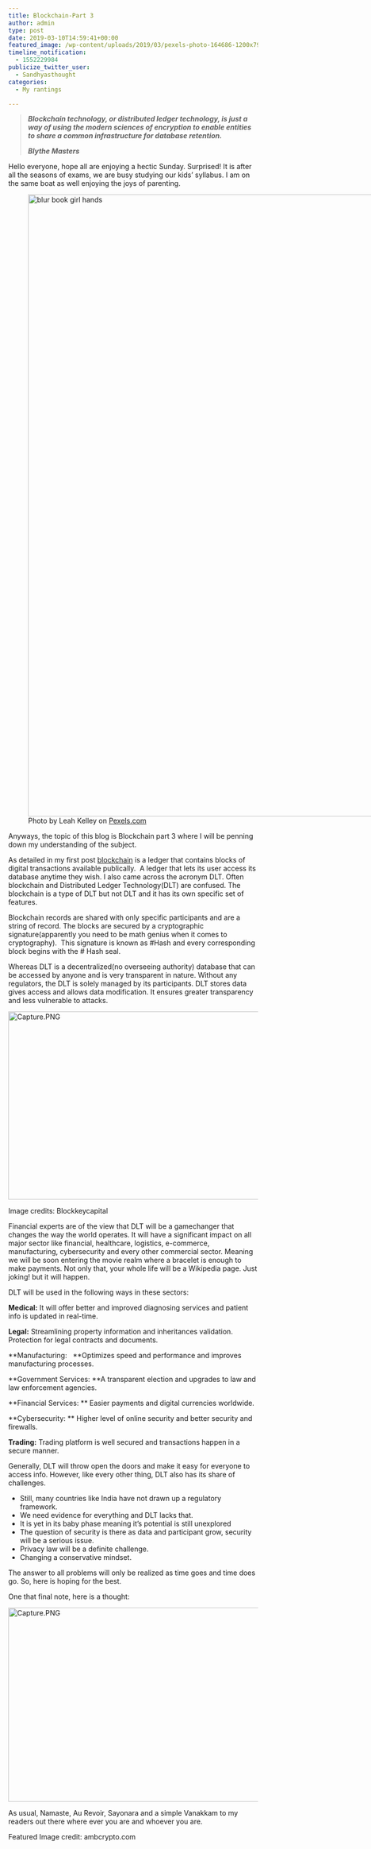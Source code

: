 ```yaml
---
title: Blockchain-Part 3
author: admin
type: post
date: 2019-03-10T14:59:41+00:00
featured_image: /wp-content/uploads/2019/03/pexels-photo-164686-1200x798.jpeg
timeline_notification:
  - 1552229984
publicize_twitter_user:
  - Sandhyasthought
categories:
  - My rantings

---
```

> _**Blockchain technology, or distributed ledger technology, is just a way of using the modern sciences of encryption to enable entities to share a common infrastructure for database retention.**_ 
> 
> _**Blythe Masters**_

Hello everyone, hope all are enjoying a hectic Sunday. Surprised! It is after all the seasons of exams, we are busy studying our kids&#8217; syllabus. I am on the same boat as well enjoying the joys of parenting.

<figure id="attachment_378" aria-describedby="caption-attachment-378" style="width: 1880px" class="wp-caption alignnone"><img class="alignnone size-full wp-image-378" src="/wp-content/uploads/2019/03/pexels-photo-373465.jpeg" alt="blur book girl hands" width="1880" height="1253" srcset="/wp-content/uploads/2019/03/pexels-photo-373465.jpeg 1880w, /wp-content/uploads/2019/03/pexels-photo-373465-300x200.jpeg 300w, /wp-content/uploads/2019/03/pexels-photo-373465-1024x682.jpeg 1024w, /wp-content/uploads/2019/03/pexels-photo-373465-768x512.jpeg 768w, /wp-content/uploads/2019/03/pexels-photo-373465-1536x1024.jpeg 1536w, /wp-content/uploads/2019/03/pexels-photo-373465-1200x800.jpeg 1200w" sizes="(max-width: 1880px) 100vw, 1880px" /><figcaption id="caption-attachment-378" class="wp-caption-text">Photo by Leah Kelley on <a href="https://www.pexels.com/photo/blur-book-girl-hands-373465/" rel="nofollow">Pexels.com</a></figcaption></figure>

Anyways, the topic of this blog is Blockchain part 3 where I will be penning down my understanding of the subject.

As detailed in my first post [blockchain][1] is a ledger that contains blocks of digital transactions available publically.  A ledger that lets its user access its database anytime they wish. I also came across the acronym DLT. Often blockchain and Distributed Ledger Technology(DLT) are confused. The blockchain is a type of DLT but not DLT and it has its own specific set of features.

Blockchain records are shared with only specific participants and are a string of record. The blocks are secured by a cryptographic signature(apparently you need to be math genius when it comes to cryptography).  This signature is known as #Hash and every corresponding block begins with the # Hash seal.

Whereas DLT is a decentralized(no overseeing authority) database that can be accessed by anyone and is very transparent in nature. Without any regulators, the DLT is solely managed by its participants. DLT stores data gives access and allows data modification. It ensures greater transparency and less vulnerable to attacks.

<img class="alignnone size-full wp-image-386" src="/wp-content/uploads/2019/03/capture.png" alt="Capture.PNG" width="735" height="379" srcset="/wp-content/uploads/2019/03/capture.png 735w, /wp-content/uploads/2019/03/capture-300x155.png 300w" sizes="(max-width: 735px) 100vw, 735px" />

Image credits: Blockkeycapital

Financial experts are of the view that DLT will be a gamechanger that changes the way the world operates. It will have a significant impact on all major sector like financial, healthcare, logistics, e-commerce, manufacturing, cybersecurity and every other commercial sector. Meaning we will be soon entering the movie realm where a bracelet is enough to make payments. Not only that, your whole life will be a Wikipedia page. Just joking! but it will happen.

DLT will be used in the following ways in these sectors:

**Medical:** It will offer better and improved diagnosing services and patient info is updated in real-time.

**Legal:** Streamlining property information and inheritances validation. Protection for legal contracts and documents.

**Manufacturing:   **Optimizes speed and performance and improves manufacturing processes.

**Government Services: **A transparent election and upgrades to law and law enforcement agencies.

**Financial Services: ** Easier payments and digital currencies worldwide.

**Cybersecurity: ** Higher level of online security and better security and firewalls.

**Trading:** Trading platform is well secured and transactions happen in a secure manner.

Generally, DLT will throw open the doors and make it easy for everyone to access info. However, like every other thing, DLT also has its share of challenges.

  * Still, many countries like India have not drawn up a regulatory framework.
  * We need evidence for everything and DLT lacks that.
  * It is yet in its baby phase meaning it&#8217;s potential is still unexplored
  * The question of security is there as data and participant grow, security will be a serious issue.
  * Privacy law will be a definite challenge.
  * Changing a conservative mindset.

The answer to all problems will only be realized as time goes and time does go. So, here is hoping for the best.

One that final note, here is a thought:

<img class="alignnone size-full wp-image-387" src="/wp-content/uploads/2019/03/capture-1.png" alt="Capture.PNG" width="749" height="391" srcset="/wp-content/uploads/2019/03/capture-1.png 749w, /wp-content/uploads/2019/03/capture-1-300x157.png 300w" sizes="(max-width: 749px) 100vw, 749px" />

As usual, Namaste, Au Revoir, Sayonara and a simple Vanakkam to my readers out there where ever you are and whoever you are.

Featured Image credit: ambcrypto.com

&nbsp;

&nbsp;

&nbsp;

&nbsp;

&nbsp;

 [1]: https://sandhyasthoughtsblog.wordpress.com/2018/12/15/blockchain-an-introduction/